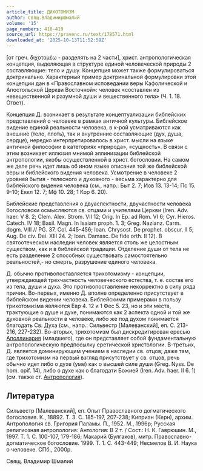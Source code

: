 ```yaml
---
article_title: ДИХОТОМИЗМ
author: Свящ.ВладимирШмалий
volume: '15'
page_numbers: 418-419
source_url: https://pravenc.ru/text/178571.html
downloaded_at: '2025-10-13T11:52:59Z'
---
```


[от греч. διχοτομέω - разделять на 2 части], христ. антропологическая концепция, выделяющая в структуре единой человеческой природы 2 составляющие: тело и душу. Концепция может также формулироваться доктринально. Характерный пример доктринальной формулировки этой концепции дан в «Православном исповедании веры Кафолической и Апостольской Церкви Восточной»: человек «составлен из невещественной и разумной души и вещественного тела» (Ч. 1. 18. Ответ).

Концепция Д. возникает в результате концептуализации библейских представлений о человеке в рамках античной культуры. Библейское видение единой реальности человека, в к-рой усматриваются как внешние (тело, плоть), так и внутренние составляющие (дух, душа, сердце), нередко интерпретировалось в христ. мысли на языке античной философии в категориях «природа», «сущность». В связи с этим возникает иллюзия мнимой эллинизации библейской антропологии, якобы осуществленной в христ. богословии. На самом же деле речь идет лишь об ином языке описания той же библейской веры и библейского видения человека. Усмотрение в человеке 2 уровней бытия - телесного и духовного - весьма характерно для библейского видения человека (см., напр.: Быт 2. 7; Иов 13. 13-14; Пс 15. 9-10; Еккл 12. 7; Мф 10. 28; 1 Кор 6. 20).

Библейские представления о двуаспектности, двучастности человека богословски осмысляются св. отцами и учителями Церкви (Iren. Adv. haer. V 8. 2; Clem. Alex. Strom. VII 12; Orig. In Ep. ad Rom. VI 6; Сyr. Hieros. Catech. IV 18; Basil. Magn. In Isaiam proph. 1. 3; Greg. Nazianz. Carm. dogm. VIII // PG. 37. Col. 445-456; Ioan. Chrysost. De prophet. obscur. II 5; Aug. De civ. Dei. XIII 24. 2; Ioan. Damasc. De fide orth. II 12). В святоотеческом наследии человек является столь же целостным существом, как и в библейской традиции. Отделение души от тела не есть разделение 2 способных существовать самостоятельно реальностей,- но смерть, разрушение единого человека.

Д. обычно противопоставляется трихотомизму - концепции, утверждающей трехчастность человеческого естества, т. е. состав его из тела, души и духа. Это противопоставление некорректно в силу ряда причин. Во-первых, именно Д. вполне определенно присутствует в библейском видении человека. Библейскими примерами в пользу трихотомизма являются Евр 4. 12 и 1 Фес 5. 23, но и эти места, трактующие о душе и духе, понимаются как 2 аспекта одной и той же духовной реальности в человеке, либо же под духом понимается благодать Св. Духа (см., напр.: Сильвестр [Малеванский], еп. С. 213-216, 227-232). Во-вторых, трихотомизм был дискредитирован ересью [Аполлинария](https://pravenc.ru/text/АПОЛЛИНАРИЙ.html) (младшего), где он представляет собой фундаментальную антропологическую предпосылку еретической христологии. В-третьих, Д. является доминирующим учением в наследии св. отцов; даже там, где трихотомизм на первый взгляд присутствует у св. отцов, речь обычно идет либо о духе (уме) как о высшей силе души (Greg. Nyss. De hom. opif. 14), либо о духе как о благодати Божией (Iren. Adv. haer. II 6. 1) (см. также ст. [Антропология](https://pravenc.ru/text/Антропология.html)).

## Литература

Сильвестр [Малеванский], еп. Опыт Православного догматического богословия. К., 18892. Т. 3. С. 185-197, 207-238; Киприан (Керн), архим. Антропология св. Григория Паламы. П., 1952. М., 1996р; Русская религиозная антропология: Антология: В 2 т. / Сост.: Н. К. Гаврюшин. М., 1997. Т. 1. С. 100-107, 179-186; Макарий (Булгаков), митр. Православно-догматическое богословие. 1999. Т. 1. С. 443-449; Несмелов В. И. Наука о человеке. СПб., 2000р.

Свящ.  Владимир   Шмалий
